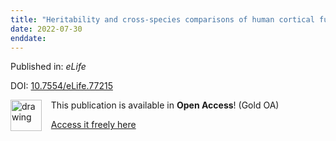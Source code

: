 ```yaml
---
title: "Heritability and cross-species comparisons of human cortical functional organization asymmetry."
date: 2022-07-30
enddate:
---
```


Published in: *eLife*

DOI: [10.7554/eLife.77215](https://doi.org/10.7554/eLife.77215)

<img src="https://upload.wikimedia.org/wikipedia/commons/thumb/7/77/Open_Access_logo_PLoS_transparent.svg/800px-Open_Access_logo_PLoS_transparent.svg.png" alt="drawing" width="50" align="left"/> &nbsp;&nbsp;&nbsp;This publication is available in **Open Access**! (Gold OA)

&nbsp;&nbsp;&nbsp;<a href="https://doi.org/10.7554/elife.77215">Access it freely here</a>

